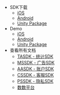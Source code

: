 
* SDK下载
	* [iOS](https://github.com/Avid-ly/Avidly-AASAccount-Demo/releases) 
	* [Android](http://bx-mvn.dataverse.cn:58081/repository/maven-releases/com/aas/sdk/account/aasdk/2.0.0.1/aasdk-2.0.0.1.aar) 
	* [Unity Package](https://github.com/Avid-ly/AASDK-UnityPackage.git) 
* Demo
	* [iOS](https://github.com/Avid-ly/Avidly-AASAccount-Demo) 
	* [Android](https://github.com/Avid-ly/Avidly-Android-AccountSdk-Demo) 
	* [Unity Package](https://github.com/Avid-ly/AASdk-Unity-Android-Demo) 
* 查看所有文档
	* [TASDK - 统计SDK](/tasdk/) 
	* [MSSDK - 广告SDK](/mssdk/) 
	* [AASDK - 账户SDK](/aasdk/) 
	* [CSSDK - 客服SDK](/cssdk/) 
	* [PSSDK - 隐私SDK](/pssdk/) 
	* [数数平台](/thinkdata/) 